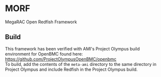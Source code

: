 # MORF
MegaRAC Open Redfish Framework


## Build
This framework has been verified with AMI's Project Olympus build environment for OpenBMC found here:   https://github.com/ProjectOlympusOpenBMC/openbmc  
To build, add the contents of the  `meta-ami` directory to the same directory in Project Olympus and include Redfish in the Project Olympus build.
